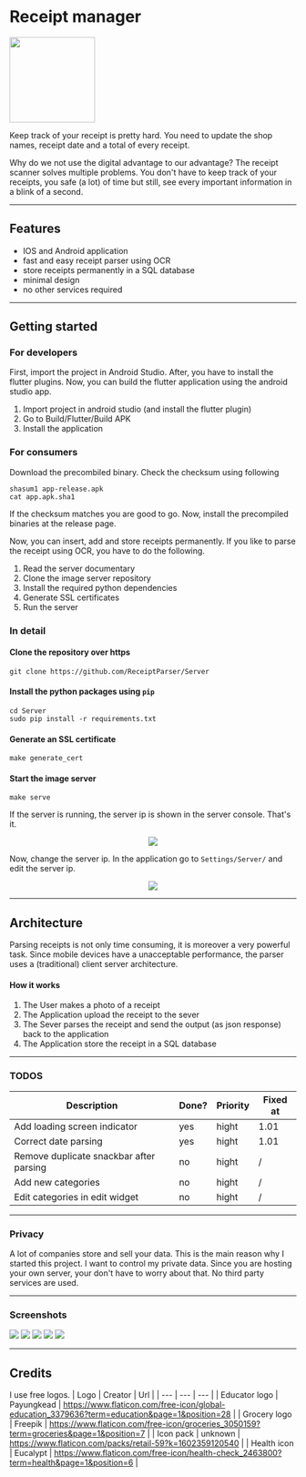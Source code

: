 # Receipt manager
[<img src="https://i.imgur.com/DTbi7LK.png" width="150">](https://apt.izzysoft.de/fdroid/index/apk/org.receipt_scanner)

Keep track of your receipt is pretty hard. You need to update the shop names, receipt date and a total of every receipt.

Why do we not use the digital advantage to our advantage? The receipt scanner solves multiple problems.  You don't have to keep track of your receipts, you safe (a lot) of time but still, see every important information in a blink of a second.

--- 

## Features
- IOS and Android application
- fast and easy receipt parser using OCR
- store receipts permanently in a SQL database
- minimal design
- no other services required

---

## Getting started

### For developers
First, import the project in Android Studio. After, you have to install the flutter plugins. 
Now, you can build the flutter application using the android studio app.

1. Import project in android studio (and install the flutter plugin)
2. Go to Build/Flutter/Build APK
3. Install the application

### For consumers
Download the precombiled binary. Check the checksum using following
```
shasum1 app-release.apk
cat app.apk.sha1
```

If the checksum matches you are good to go. Now, install the precompiled binaries at the release page. 

Now, you can insert, add and store receipts permanently. If you like to parse the receipt using OCR, you
have to do the following.

1. Read the server documentary
2. Clone the image server repository
3. Install the required python dependencies
4. Generate SSL certificates
5. Run the server

### In detail
#### Clone the repository over https
```
git clone https://github.com/ReceiptParser/Server
```

#### Install the python packages using `pip`
```
cd Server
sudo pip install -r requirements.txt
```

#### Generate an SSL certificate
```
make generate_cert
```

#### Start the image server
```
make serve
```

If the server is running, the server ip is shown in the server console. That's it.
<p align="center">
  <img src="https://i.imgur.com/xcwvmYa.png">
</p>

Now, change the server ip. In the application go to `Settings/Server/` and edit the server ip.
<p align="center">
  <img src="https://i.imgur.com/nob0QFz.png">
</p>

---

## Architecture
Parsing receipts is not only time consuming, it is moreover a very powerful task. 
Since mobile devices have a unacceptable performance, the parser uses a (traditional) client server architecture.

#### How it works
1. The User makes a photo of a receipt
2. The Application upload the receipt to the sever
3. The Sever parses the receipt and send the output (as json response) back to the application
4. The Application store the receipt in a SQL database

---

### TODOS
| Description  | Done?  | Priority | Fixed at |
|---|---|---| --- |
| Add loading screen indicator | yes | hight | 1.01 |
| Correct date parsing | yes | hight | 1.01 |
| Remove duplicate snackbar after parsing | no | hight | / |
| Add new categories | no | hight | / |
| Edit categories in edit widget | no | hight | / |

---

### Privacy
A lot of companies store and sell your data. This is the main reason why I started this project. 
I want to control my private data. Since you are hosting your own server, your don't have to
worry about that. No third party services are used. 

---

### Screenshots
<p align="left">
  <img src="https://raw.githubusercontent.com/ReceiptParser/Application/master/docs/assets/dash_app.png">
  
  <img src="https://raw.githubusercontent.com/ReceiptParser/Application/master/docs/assets/history_app.png">
  
  <img src="https://raw.githubusercontent.com/ReceiptParser/Application/master/docs/assets/edit_app.png">
  
  <img src="https://raw.githubusercontent.com/ReceiptParser/Application/master/docs/assets/settings_app.png">
  
  <img src="https://raw.githubusercontent.com/ReceiptParser/Application/master/docs/assets/screen_app.png">
</p>

---

## Credits
I use free logos.
| Logo | Creator | Url |
| --- | --- | --- |
| Educator logo | Payungkead | https://www.flaticon.com/free-icon/global-education_3379636?term=education&page=1&position=28 |
| Grocery logo | Freepik | https://www.flaticon.com/free-icon/groceries_3050159?term=groceries&page=1&position=7 |
| Icon pack | unknown | https://www.flaticon.com/packs/retail-59?k=1602359120540 |
| Health icon |  Eucalypt | https://www.flaticon.com/free-icon/health-check_2463800?term=health&page=1&position=6 |
